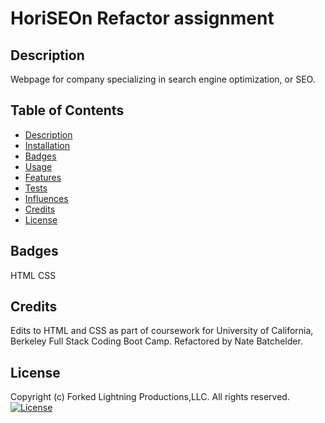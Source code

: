 # HoriSEOn Refactor assignment

  ## Description
  Webpage for  company specializing in search engine optimization, or SEO.
  
  ## Table of Contents
  * [Description](#description)
  * [Installation](#install)
  * [Badges](#badges)
  * [Usage](#usage)
  * [Features](#features)
  * [Tests](#tests)
  * [Influences](#influences)
  * [Credits](#credits)
  * [License](#license)
  
  ## Badges
  HTML
  CSS
  
  ## Credits
  Edits to HTML and CSS as part of coursework for University of California, Berkeley Full Stack Coding Boot Camp.  Refactored by Nate Batchelder.
    
  ## License
  Copyright (c) Forked Lightning Productions,LLC. All rights reserved.
  [![License](https://img.shields.io/badge/license-MIT-blue)](https://choosealicense.com/licenses/mit/)
  

